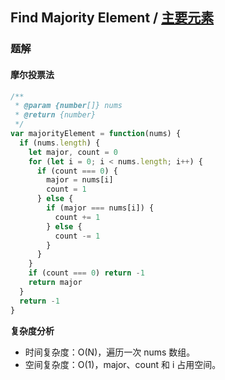 ## Find Majority Element / [主要元素](https://leetcode-cn.com/problems/find-majority-element-lcci/)

### 题解
#### 摩尔投票法

```js
/**
 * @param {number[]} nums
 * @return {number}
 */
var majorityElement = function(nums) {
  if (nums.length) {
    let major, count = 0
    for (let i = 0; i < nums.length; i++) {
      if (count === 0) {
        major = nums[i]
        count = 1
      } else {
        if (major === nums[i]) {
          count += 1
        } else {
          count -= 1
        }
      }
    }
    if (count === 0) return -1
    return major
  }
  return -1
}
```

**复杂度分析**
+ 时间复杂度：O(N)，遍历一次 nums 数组。
+ 空间复杂度：O(1)，major、count 和 i 占用空间。